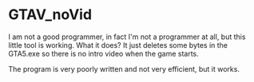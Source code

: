 # GTAV_noVid

I am not a good programmer, in fact I'm not a programmer at all, but this little tool is working.
What it does? It just deletes some bytes in the GTA5.exe so there is no intro video when the game starts.

The program is very poorly written and not very efficient, but it works.

